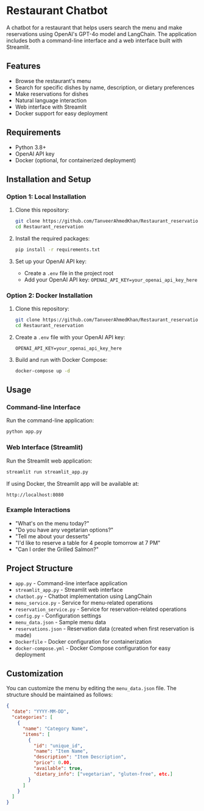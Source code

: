# Restaurant Chatbot

A chatbot for a restaurant that helps users search the menu and make reservations using OpenAI's GPT-4o model and LangChain. The application includes both a command-line interface and a web interface built with Streamlit.

## Features

- Browse the restaurant's menu
- Search for specific dishes by name, description, or dietary preferences
- Make reservations for dishes
- Natural language interaction
- Web interface with Streamlit
- Docker support for easy deployment

## Requirements

- Python 3.8+
- OpenAI API key
- Docker (optional, for containerized deployment)

## Installation and Setup

### Option 1: Local Installation

1. Clone this repository:
   ```bash
   git clone https://github.com/TanveerAhmedKhan/Restaurant_reservation.git
   cd Restaurant_reservation
   ```

2. Install the required packages:
   ```bash
   pip install -r requirements.txt
   ```

3. Set up your OpenAI API key:
   - Create a `.env` file in the project root
   - Add your OpenAI API key: `OPENAI_API_KEY=your_openai_api_key_here`

### Option 2: Docker Installation

1. Clone this repository:
   ```bash
   git clone https://github.com/TanveerAhmedKhan/Restaurant_reservation.git
   cd Restaurant_reservation
   ```

2. Create a `.env` file with your OpenAI API key:
   ```
   OPENAI_API_KEY=your_openai_api_key_here
   ```

3. Build and run with Docker Compose:
   ```bash
   docker-compose up -d
   ```

## Usage

### Command-line Interface

Run the command-line application:
```bash
python app.py
```

### Web Interface (Streamlit)

Run the Streamlit web application:
```bash
streamlit run streamlit_app.py
```

If using Docker, the Streamlit app will be available at:
```
http://localhost:8080
```

### Example Interactions

- "What's on the menu today?"
- "Do you have any vegetarian options?"
- "Tell me about your desserts"
- "I'd like to reserve a table for 4 people tomorrow at 7 PM"
- "Can I order the Grilled Salmon?"

## Project Structure

- `app.py` - Command-line interface application
- `streamlit_app.py` - Streamlit web interface
- `chatbot.py` - Chatbot implementation using LangChain
- `menu_service.py` - Service for menu-related operations
- `reservation_service.py` - Service for reservation-related operations
- `config.py` - Configuration settings
- `menu_data.json` - Sample menu data
- `reservations.json` - Reservation data (created when first reservation is made)
- `Dockerfile` - Docker configuration for containerization
- `docker-compose.yml` - Docker Compose configuration for easy deployment

## Customization

You can customize the menu by editing the `menu_data.json` file. The structure should be maintained as follows:

```json
{
  "date": "YYYY-MM-DD",
  "categories": [
    {
      "name": "Category Name",
      "items": [
        {
          "id": "unique_id",
          "name": "Item Name",
          "description": "Item Description",
          "price": 0.00,
          "available": true,
          "dietary_info": ["vegetarian", "gluten-free", etc.]
        }
      ]
    }
  ]
}
```
